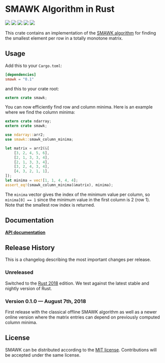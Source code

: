# SMAWK Algorithm in Rust

[![](https://img.shields.io/crates/v/smawk.svg)][crates-io]
[![](https://docs.rs/smawk/badge.svg)][api-docs]
[![](https://travis-ci.org/mgeisler/smawk.svg)][travis-ci]
[![](https://ci.appveyor.com/api/projects/status/github/mgeisler/smawk?branch=master&svg=true)][appveyor]
[![](https://codecov.io/gh/mgeisler/smawk/branch/master/graph/badge.svg)][codecov]

This crate contains an implementation of the [SMAWK algorithm][smawk]
for finding the smallest element per row in a totally monotone matrix.

## Usage

Add this to your `Cargo.toml`:
```toml
[dependencies]
smawk = "0.1"
```
and this to your crate root:
```rust
extern crate smawk;
```

You can now efficiently find row and column minima. Here is an example
where we find the column minima:

```rust
extern crate ndarray;
extern crate smawk;

use ndarray::arr2;
use smawk::smawk_column_minima;

let matrix = arr2(&[
    [3, 2, 4, 5, 6],
    [2, 1, 3, 3, 4],
    [2, 1, 3, 3, 4],
    [3, 2, 4, 3, 4],
    [4, 3, 2, 1, 1],
]);
let minima = vec![1, 1, 4, 4, 4];
assert_eq!(smawk_column_minima(&matrix), minima);
```

The `minima` vector gives the index of the minimum value per column,
so `minima[0] == 1` since the minimum value in the first column is 2
(row 1). Note that the smallest row index is returned.

## Documentation

**[API documentation][api-docs]**

## Release History

This is a changelog describing the most important changes per release.

### Unreleased

Switched to the [Rust 2018][rust-2018] edition. We test against the
latest stable and nightly version of Rust.

### Version 0.1.0 — August 7th, 2018

First release with the classical offline SMAWK algorithm as well as a
newer online version where the matrix entries can depend on previously
computed column minima.

## License

SMAWK can be distributed according to the [MIT license][mit].
Contributions will be accepted under the same license.

[crates-io]: https://crates.io/crates/smawk
[travis-ci]: https://travis-ci.org/mgeisler/smawk
[appveyor]: https://ci.appveyor.com/project/mgeisler/smawk
[codecov]: https://codecov.io/gh/mgeisler/smawk
[smawk]: https://en.wikipedia.org/wiki/SMAWK_algorithm
[api-docs]: https://docs.rs/smawk/
[rust-2018]: https://doc.rust-lang.org/edition-guide/rust-2018/
[mit]: LICENSE
